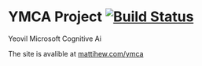 # YMCA Project [![Build Status](https://travis-ci.org/UCY-Team/yeovil_microsoft_cognitive_ai.svg?branch=master)](https://travis-ci.org/UCY-Team/yeovil_microsoft_cognitive_ai)
Yeovil Microsoft Cognitive Ai

The site is avalible at [mattihew.com/ymca](http://www.mattihew.com/ymca)
